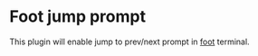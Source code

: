 Foot jump prompt
================

This plugin will enable jump to prev/next prompt in [foot](https://codeberg.org/dnkl/foot) terminal.
